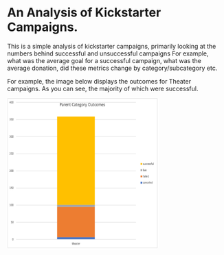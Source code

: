 # An Analysis of Kickstarter Campaigns.
This is a simple analysis of kickstarter campaigns, primarily looking at the numbers behind successful and unsuccessful campaigns
For example, what was the average goal for a successful campaign, what was the average donation, did these metrics change by category/subcategory etc. 


For example, the image below displays the outcomes for Theater campaigns. As you can see, the majority of which were successful.

<img src="https://github.com/carlosjennings1991/kickstarter_analysis/blob/main/parent_category_outcomes.png" width="350" height="350">
